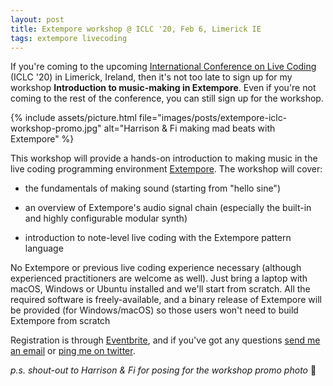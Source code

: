 ```yaml
---
layout: post
title: Extempore workshop @ ICLC '20, Feb 6, Limerick IE
tags: extempore livecoding
---
```


If you're coming to the upcoming [International Conference on Live
Coding](http://iclc.toplap.org/2020/) (ICLC '20) in Limerick,
Ireland, then it's not too late to sign up for my workshop **Introduction to
music-making in Extempore**. Even if you're not coming to the rest of the
conference, you can still sign up for the workshop.

{% include assets/picture.html file="images/posts/extempore-iclc-workshop-promo.jpg" alt="Harrison & Fi making mad beats with Extempore" %}

This workshop will provide a hands-on introduction to making music in the live
coding programming environment [Extempore](https://github.com/digego/extempore).
The workshop will cover:

- the fundamentals of making sound (starting from "hello sine")

- an overview of Extempore's audio signal chain (especially the built-in and
  highly configurable modular synth)

- introduction to note-level live coding with the Extempore pattern language

No Extempore or previous live coding experience necessary (although experienced
practitioners are welcome as well). Just bring a laptop with macOS, Windows or
Ubuntu installed and we'll start from scratch. All the required software is
freely-available, and a binary release of Extempore will be provided (for
Windows/macOS) so those users won't need to build Extempore from scratch

Registration is through
[Eventbrite](https://www.eventbrite.ie/e/introduction-to-music-making-in-extempore-tickets-89794851819),
and if you've got any questions [send me an email](mailto:ben.swift@anu.edu.au)
or [ping me on twitter](https://twitter.com/benswift).

_p.s. shout-out to Harrison & Fi for posing for the workshop promo photo_ 📸

